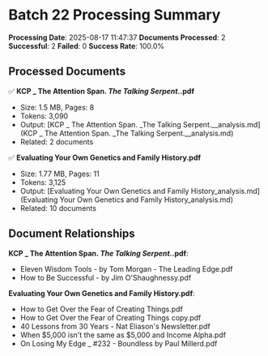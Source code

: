 # Batch 22 Processing Summary

**Processing Date**: 2025-08-17 11:47:37
**Documents Processed**: 2
**Successful**: 2
**Failed**: 0
**Success Rate**: 100.0%

## Processed Documents

✅ **KCP _ The Attention Span. _The Talking Serpent._.pdf**
   - Size: 1.5 MB, Pages: 8
   - Tokens: 3,090
   - Output: [KCP _ The Attention Span. _The Talking Serpent.__analysis.md](KCP _ The Attention Span. _The Talking Serpent.__analysis.md)
   - Related: 2 documents

✅ **Evaluating Your Own Genetics and Family History.pdf**
   - Size: 1.77 MB, Pages: 11
   - Tokens: 3,125
   - Output: [Evaluating Your Own Genetics and Family History_analysis.md](Evaluating Your Own Genetics and Family History_analysis.md)
   - Related: 10 documents

## Document Relationships

**KCP _ The Attention Span. _The Talking Serpent._.pdf**:
  - Eleven Wisdom Tools - by Tom Morgan - The Leading Edge.pdf
  - How to Be Successful - by Jim O'Shaughnessy.pdf

**Evaluating Your Own Genetics and Family History.pdf**:
  - How to Get Over the Fear of Creating Things.pdf
  - How to Get Over the Fear of Creating Things copy.pdf
  - 40 Lessons from 30 Years - Nat Eliason's Newsletter.pdf
  - When $5,000 isn't the same as $5,000 and Income Alpha.pdf
  - On Losing My Edge _ #232 - Boundless by Paul Millerd.pdf
